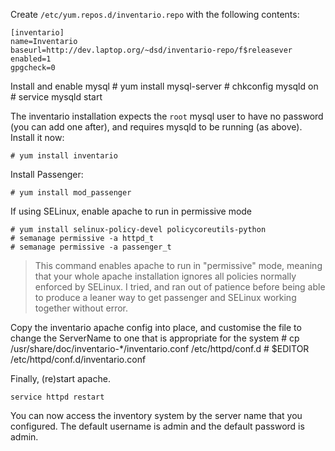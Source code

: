 Create `/etc/yum.repos.d/inventario.repo` with the following contents:

    [inventario]
    name=Inventario
    baseurl=http://dev.laptop.org/~dsd/inventario-repo/f$releasever
    enabled=1
    gpgcheck=0


Install and enable mysql
    # yum install mysql-server
    # chkconfig mysqld on
    # service mysqld start


The inventario installation expects the `root` mysql user to have no password (you can add one after), and requires mysqld to be running (as above). Install it now:

    # yum install inventario

Install Passenger:

    # yum install mod_passenger

If using SELinux, enable apache to run in permissive mode

    # yum install selinux-policy-devel policycoreutils-python
    # semanage permissive -a httpd_t
    # semanage permissive -a passenger_t

>This command enables apache to run in "permissive" mode, meaning that your whole apache installation ignores all policies normally enforced by SELinux. I tried, and ran out of patience before being able to produce a leaner way to get passenger and SELinux working together without error.

Copy the inventario apache config into place, and customise the file to change the ServerName to one that is appropriate for the system
    # cp /usr/share/doc/inventario-*/inventario.conf /etc/httpd/conf.d
    # $EDITOR /etc/httpd/conf.d/inventario.conf

Finally, (re)start apache.

    service httpd restart

You can now access the inventory system by the server name that you configured. The default username is admin and the default password is admin.